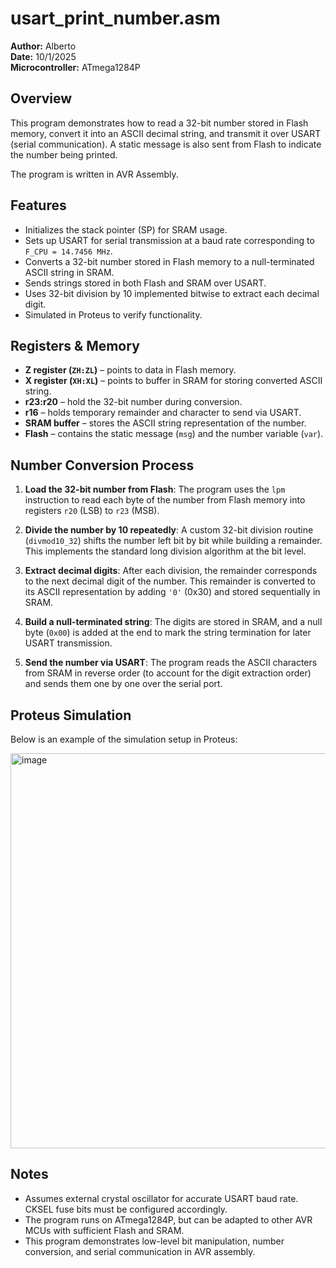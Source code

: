 # usart_print_number.asm

**Author:** Alberto  
**Date:** 10/1/2025  
**Microcontroller:** ATmega1284P  

## Overview

This program demonstrates how to read a 32-bit number stored in Flash memory, convert it into an ASCII decimal string, and transmit it over USART (serial communication). A static message is also sent from Flash to indicate the number being printed.

The program is written in AVR Assembly.

## Features

- Initializes the stack pointer (SP) for SRAM usage.
- Sets up USART for serial transmission at a baud rate corresponding to `F_CPU = 14.7456 MHz`.
- Converts a 32-bit number stored in Flash memory to a null-terminated ASCII string in SRAM.
- Sends strings stored in both Flash and SRAM over USART.
- Uses 32-bit division by 10 implemented bitwise to extract each decimal digit.
- Simulated in Proteus to verify functionality.  

## Registers & Memory

- **Z register (`ZH:ZL`)** – points to data in Flash memory.
- **X register (`XH:XL`)** – points to buffer in SRAM for storing converted ASCII string.
- **r23:r20** – hold the 32-bit number during conversion.
- **r16** – holds temporary remainder and character to send via USART.
- **SRAM buffer** – stores the ASCII string representation of the number.
- **Flash** – contains the static message (`msg`) and the number variable (`var`).

## Number Conversion Process

1. **Load the 32-bit number from Flash**: The program uses the `lpm` instruction to read each byte of the number from Flash memory into registers `r20` (LSB) to `r23` (MSB).

2. **Divide the number by 10 repeatedly**: A custom 32-bit division routine (`divmod10_32`) shifts the number left bit by bit while building a remainder. This implements the standard long division algorithm at the bit level.

3. **Extract decimal digits**: After each division, the remainder corresponds to the next decimal digit of the number. This remainder is converted to its ASCII representation by adding `'0'` (0x30) and stored sequentially in SRAM.

4. **Build a null-terminated string**: The digits are stored in SRAM, and a null byte (`0x00`) is added at the end to mark the string termination for later USART transmission.

5. **Send the number via USART**: The program reads the ASCII characters from SRAM in reverse order (to account for the digit extraction order) and sends them one by one over the serial port.

## Proteus Simulation

Below is an example of the simulation setup in Proteus:

<img width="852" height="632" alt="image" src="https://github.com/user-attachments/assets/ea301b0a-7f29-4f70-874d-a8dd1475d8fe" />


## Notes

- Assumes external crystal oscillator for accurate USART baud rate. CKSEL fuse bits must be configured accordingly.
- The program runs on ATmega1284P, but can be adapted to other AVR MCUs with sufficient Flash and SRAM.
- This program demonstrates low-level bit manipulation, number conversion, and serial communication in AVR assembly.
